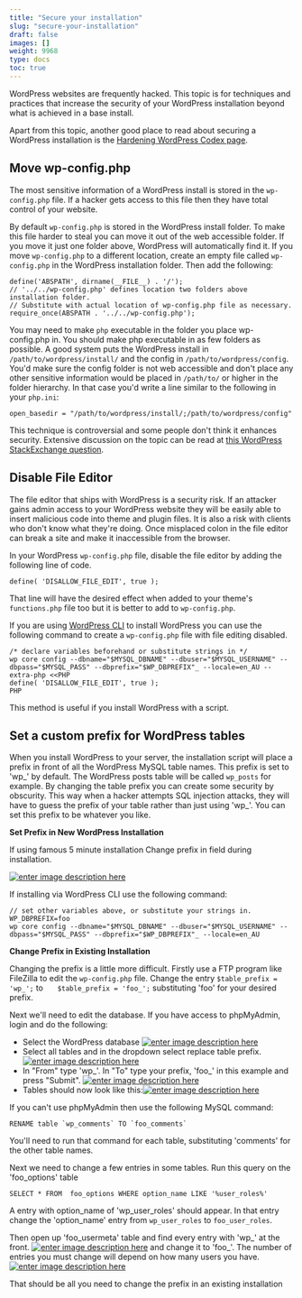 ```yaml
---
title: "Secure your installation"
slug: "secure-your-installation"
draft: false
images: []
weight: 9968
type: docs
toc: true
---
```


WordPress websites are frequently hacked. This topic is for techniques and practices that increase the security of your WordPress installation beyond what is achieved in a base install.

Apart from this topic, another good place to read about securing a WordPress installation is the [Hardening WordPress Codex page][1]. 

[1]: https://codex.wordpress.org/Hardening_WordPress

## Move wp-config.php
The most sensitive information of a WordPress install is stored in the `wp-config.php` file. If a hacker gets access to this file then they have total control of your website.

By default `wp-config.php` is stored in the WordPress install folder. To make this file harder to steal you can move it out of the web accessible folder. If you move it just one folder above, WordPress will automatically find it. If you move `wp-config.php` to a different location, create an empty file called `wp-config.php` in the WordPress installation folder. Then add the following:

    define('ABSPATH', dirname(__FILE__) . '/');
    // '../../wp-config.php' defines location two folders above installation folder.
    // Substitute with actual location of wp-config.php file as necessary.
    require_once(ABSPATH . '../../wp-config.php');

You may need to make `php` executable in the folder you place wp-config.php in. You should make php executable in as few folders as possible. A good system puts the WordPress install in `/path/to/wordpress/install/` and the config in `/path/to/wordpress/config`. You'd make sure the config folder is not web accessible and don't place any other sensitive information would be placed in `/path/to/` or higher in the folder hierarchy. In that case you'd write a line similar to the following in your `php.ini`:

    open_basedir = "/path/to/wordpress/install/;/path/to/wordpress/config"

This technique is controversial and some people don't think it enhances security. Extensive discussion on the topic can be read at [this WordPress StackExchange question][1].

[1]: http://wordpress.stackexchange.com/questions/58391/is-moving-wp-config-outside-the-web-root-really-beneficial

## Disable File Editor
The file editor that ships with WordPress is a security risk. If an attacker gains admin access to your WordPress website they will be easily able to insert malicious code into theme and plugin files. It is also a risk with clients who don't know what they're doing. Once misplaced colon in the file editor can break a site and make it inaccessible from the browser.

In your WordPress `wp-config.php` file, disable the file editor by adding the following line of code.

    define( 'DISALLOW_FILE_EDIT', true );

That line will have the desired effect when added to your theme's `functions.php` file too but it is better to add to `wp-config.php`. 

If you are using [WordPress CLI][1] to install WordPress you can use the following command to create a `wp-config.php` file with file editing disabled.

    /* declare variables beforehand or substitute strings in */
    wp core config --dbname="$MYSQL_DBNAME" --dbuser="$MYSQL_USERNAME" --dbpass="$MYSQL_PASS" --dbprefix="$WP_DBPREFIX"_ --locale=en_AU --extra-php <<PHP
    define( 'DISALLOW_FILE_EDIT', true );
    PHP

This method is useful if you install WordPress with a script.

[1]: http://wp-cli.org/config/



## Set a custom prefix for WordPress tables
When you install WordPress to your server, the installation script will place a prefix in front of all the WordPress MySQL table names. This prefix is set to 'wp_' by default. The WordPress posts table will be called `wp_posts` for example. By changing the table prefix you can create some security by obscurity. This way when a hacker attempts SQL injection attacks, they will have to guess the prefix of your table rather than just using 'wp_'. You can set this prefix to be whatever you like. 

**Set Prefix in New WordPress Installation**

If using famous 5 minute installation Change prefix in field during installation.

[![enter image description here][1]][1] 

If installing via WordPress CLI use the following command:

    // set other variables above, or substitute your strings in.
    WP_DBPREFIX=foo
    wp core config --dbname="$MYSQL_DBNAME" --dbuser="$MYSQL_USERNAME" --dbpass="$MYSQL_PASS" --dbprefix="$WP_DBPREFIX"_ --locale=en_AU

**Change Prefix in Existing Installation**

Changing the prefix is a little more difficult. Firstly use a FTP program like FileZilla to edit the `wp-config.php` file. Change the entry `$table_prefix = 'wp_';` to `   $table_prefix = 'foo_';` substituting 'foo' for your desired prefix. 

Next we'll need to edit the database. If you have access to phpMyAdmin, login and do the following:

 - Select the WordPress database [![enter image description here][2]][2]
 - Select all tables and in the dropdown select replace table prefix.[![enter image description here][3]][3]
 - In "From" type 'wp_'. In "To" type your prefix, 'foo_' in this example and press "Submit". [![enter image description here][4]][4]
 - Tables should now look like this:[![enter image description here][5]][5]

If you can't use phpMyAdmin then use the following MySQL command:

    RENAME table `wp_comments` TO `foo_comments`

You'll need to run that command for each table, substituting 'comments' for the other table names.

Next we need to change a few entries in some tables. Run this query on the 'foo_options' table

    SELECT * FROM  foo_options WHERE option_name LIKE '%user_roles%'

A entry with option_name of 'wp_user_roles' should appear. In that entry change the 'option_name' entry from `wp_user_roles` to `foo_user_roles`.

Then open up 'foo_usermeta' table and find every entry with 'wp_' at the front.
[![enter image description here][6]][6]
 and change it to 'foo_'. The number of entries you must change will depend on how many users you have.
[![enter image description here][7]][7]

That should be all you need to change the prefix in an existing installation

  [1]: https://i.stack.imgur.com/uoyrZ.png
  [2]: https://i.stack.imgur.com/7jZpM.png
  [3]: https://i.stack.imgur.com/EyEdI.png
  [4]: https://i.stack.imgur.com/8ZSju.png
  [5]: https://i.stack.imgur.com/yi74Q.png
  [6]: https://i.stack.imgur.com/yz9kF.png
  [7]: https://i.stack.imgur.com/1Qf5r.png

